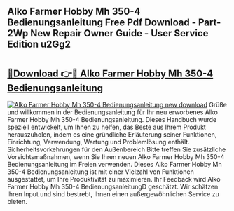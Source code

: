 ## Alko Farmer Hobby Mh 350-4 Bedienungsanleitung Free Pdf Download - Part-2Wp New Repair Owner Guide - User Service Edition u2Gg2

# <h2><a href="http://df3z368.blite.top/?on=Alko+Farmer+Hobby+Mh+350-4+Bedienungsanleitung">🔗Download 👉🔴 Alko Farmer Hobby Mh 350-4 Bedienungsanleitung</a></h2>

[![Alko Farmer Hobby Mh 350-4 Bedienungsanleitung new download](https://i.imgur.com/lujVjoI.png)](http://df3z368.blite.top/?on=Alko+Farmer+Hobby+Mh+350-4+Bedienungsanleitung)
Grüße und willkommen in der Bedienungsanleitung für Ihr neu erworbenes Alko Farmer Hobby Mh 350-4 Bedienungsanleitung. Dieses Handbuch wurde speziell entwickelt, um Ihnen zu helfen, das Beste aus Ihrem Produkt herauszuholen, indem es eine gründliche Erläuterung seiner Funktionen, Einrichtung, Verwendung, Wartung und Problemlösung enthält. Sicherheitsvorkehrungen für den Außenbereich Bitte treffen Sie zusätzliche Vorsichtsmaßnahmen, wenn Sie Ihren neuen Alko Farmer Hobby Mh 350-4 Bedienungsanleitung im Freien verwenden. Dieses Alko Farmer Hobby Mh 350-4 Bedienungsanleitung ist mit einer Vielzahl von Funktionen ausgestattet, um Ihre Produktivität zu maximieren. Ihr Feedback wird Alko Farmer Hobby Mh 350-4 BedienungsanleitungD geschätzt. Wir schätzen Ihren Input und sind bestrebt, Ihnen einen außergewöhnlichen Service zu bieten.

